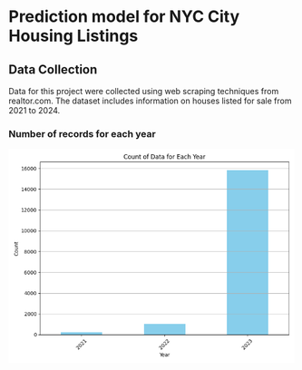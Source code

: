 # Prediction model for NYC City Housing Listings
## Data Collection

Data for this project were collected using web scraping techniques from realtor.com. The dataset includes information on houses listed for sale from 2021 to 2024.
###  Number of records for each year
<img src="./EDA/count_data_year.png"  />
